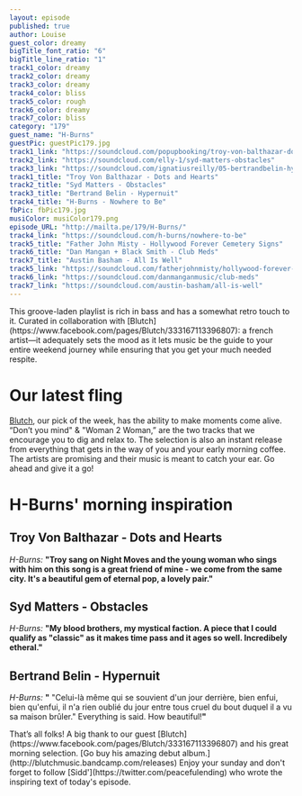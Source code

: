 ```yaml
---
layout: episode
published: true
author: Louise
guest_color: dreamy
bigTitle_font_ratio: "6"
bigTitle_line_ratio: "1"
track1_color: dreamy
track2_color: dreamy
track3_color: dreamy
track4_color: bliss
track5_color: rough
track6_color: dreamy
track7_color: bliss
category: "179"
guest_name: "H-Burns"
guestPic: guestPic179.jpg
track1_link: "https://soundcloud.com/popupbooking/troy-von-balthazar-dots-and-hearts"
track2_link: "https://soundcloud.com/elly-1/syd-matters-obstacles"
track3_link: "https://soundcloud.com/ignatiusreilly/05-bertrandbelin-hypernuit"
track1_title: "Troy Von Balthazar - Dots and Hearts"
track2_title: "Syd Matters - Obstacles"
track3_title: "Bertrand Belin - Hypernuit"
track4_title: "H-Burns - Nowhere to Be"
fbPic: fbPic179.jpg
musiColor: musiColor179.png
episode_URL: "http://mailta.pe/179/H-Burns/"
track4_link: "https://soundcloud.com/h-burns/nowhere-to-be"
track5_title: "Father John Misty - Hollywood Forever Cemetery Signs"
track6_title: "Dan Mangan + Black Smith - Club Meds"
track7_title: "Austin Basham - All Is Well"
track5_link: "https://soundcloud.com/fatherjohnmisty/hollywood-forever-cemetery"
track6_link: "https://soundcloud.com/danmanganmusic/club-meds"
track7_link: "https://soundcloud.com/austin-basham/all-is-well"
---
```


<p id="introduction">This groove-laden playlist is rich in bass and has a somewhat retro touch to it. Curated in collaboration with [Blutch](https://www.facebook.com/pages/Blutch/333167113396807): a french artist—it adequately sets the mood as it lets music be the guide to your entire weekend journey while ensuring that you get your much needed respite.</p>

# Our latest fling

[Blutch](https://www.facebook.com/pages/Blutch/333167113396807), our pick of the week, has the ability to make moments come alive. “Don’t you mind" & "Woman 2 Woman,” are the two tracks that we encourage you to dig and relax to.  The selection is also an instant release from everything that gets in the way of you and your early morning coffee.  The artists are promising and their music is meant to catch your ear. Go ahead and give it a go!


# H-Burns' morning inspiration
 
## Troy Von Balthazar - Dots and Hearts
_H-Burns:_ **"**Troy sang on Night Moves and the young woman who sings with him on this song is a great friend of mine - we come from the same city. It's a beautiful gem of eternal pop, a lovely pair.**"**
 
## Syd Matters - Obstacles
_H-Burns:_ **"**My blood brothers, my mystical faction. A piece that I could qualify as "classic" as it makes time pass and it ages so well. Incredibely etheral.**"**
 
## Bertrand Belin - Hypernuit
_H-Burns:_ **"** "Celui-là même qui se souvient d'un jour derrière, bien enfui, bien qu'enfui, il n'a rien oublié du jour entre tous cruel du bout duquel il a vu sa maison brûler." Everything is said. How beautiful!**"** 
 
<p id="outroduction">
That’s all folks! A big thank to our guest [Blutch](https://www.facebook.com/pages/Blutch/333167113396807) and his great morning selection. [Go buy his amazing debut album.](http://blutchmusic.bandcamp.com/releases) Enjoy your sunday and don't forget to follow [Sidd'](https://twitter.com/peacefulending) who wrote the inspiring text of today's episode.
</p>